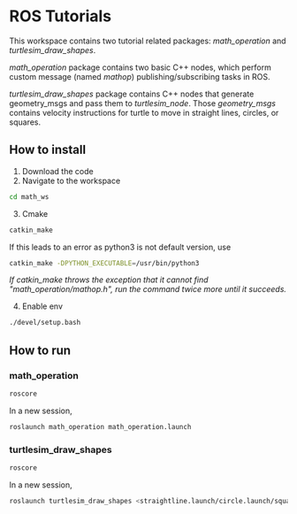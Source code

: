 # ROS Tutorials
This workspace contains two tutorial related packages: _math_operation_ and _turtlesim_draw_shapes_.

_math_operation_ package contains two basic C++ nodes, which perform custom message (named _mathop_) publishing/subscribing tasks in ROS. 

_turtlesim_draw_shapes_ package contains C++ nodes that generate geometry_msgs and pass them to _turtlesim_node_. Those _geometry_msgs_ contains velocity instructions for turtle to move in straight lines, circles, or squares.

## How to install
1. Download the code
2. Navigate to the workspace
```bash
cd math_ws
```
3. Cmake
```bash
catkin_make
```
If this leads to an error as python3 is not default version, use
```bash
catkin_make -DPYTHON_EXECUTABLE=/usr/bin/python3
```
_If catkin_make throws the exception that it cannot find "math_operation/mathop.h", run the command twice more until it succeeds._

4. Enable env
```bash
./devel/setup.bash
```
## How to run
### math_operation
```bash
roscore
```
In a new session,
```bash
roslaunch math_operation math_operation.launch
```

### turtlesim_draw_shapes
```bash
roscore
```
In a new session,
```bash
roslaunch turtlesim_draw_shapes <straightline.launch/circle.launch/square.launch>
```

